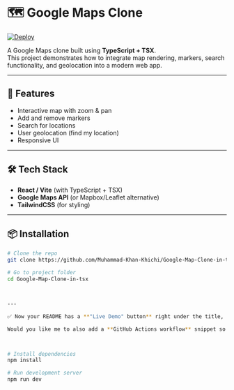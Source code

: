 # 🗺️ Google Maps Clone

[![Deploy](https://img.shields.io/badge/Live-Demo-blue?style=for-the-badge&logo=github)](https://Muhammad-Khan-Khichi.github.io/Google-Map-Clone-in-tsx/)

A Google Maps clone built using **TypeScript + TSX**.  
This project demonstrates how to integrate map rendering, markers, search functionality, and geolocation into a modern web app.

---

## 🚀 Features
- Interactive map with zoom & pan
- Add and remove markers
- Search for locations
- User geolocation (find my location)
- Responsive UI

---

## 🛠️ Tech Stack
- **React / Vite** (with TypeScript + TSX)
- **Google Maps API** (or Mapbox/Leaflet alternative)
- **TailwindCSS** (for styling)

---

## 📦 Installation

```bash
# Clone the repo
git clone https://github.com/Muhammad-Khan-Khichi/Google-Map-Clone-in-tsx.git

# Go to project folder
cd Google-Map-Clone-in-tsx



---

✅ Now your README has a **"Live Demo" button** right under the title, so anyone visiting your repo can click it and see the deployed site.  

Would you like me to also add a **GitHub Actions workflow** snippet so your site auto-deploys every time you push to `main` (no need to run `npm run deploy` manually)?



# Install dependencies
npm install

# Run development server
npm run dev
